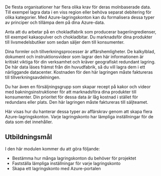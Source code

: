 De flesta organisationer har flera olika krav för deras molnbaserade data. Till exempel lagra data i en viss region eller behöva separat debitering för olika kategorier. Med Azure-lagringskonton kan du formalisera dessa typer av principer och tillämpa dem på dina Azure-data.

Anta att du arbetar på en chokladfabrik som producerar bageriingredienser, till exempel kakaopulver och chokladbitar. Du marknadsför dina produkter till livsmedelsbutiker som sedan säljer dem till konsumenter.

Dina formler och tillverkningsprocesser är affärshemligheter. De kalkylblad, dokument och instruktionsvideor som lagrar den här informationen är kritiskt viktiga för din verksamhet och kräver geografiskt redundant lagring. De här data läses främst från din huvudfabrik, så du vill lagra dem i ett närliggande datacenter. Kostnaden för den här lagringen måste faktureras till tillverkningsavdelningen.

Du har även en försäljningsgrupp som skapar recept på kakor och videor med bakningsinstruktioner för att marknadsföra dina produkter till konsumenter. Din prioritet för dessa data är låg kostnad i stället för redundans eller plats. Den här lagringen måste faktureras till säljteamet.

Här visas hur du hanterar dessa typer av affärskrav genom att skapa flera Azure-lagringskonton. Varje lagringskonto har lämpliga inställningar för de data som det innehåller.

## <a name="learning-objectives"></a>Utbildningsmål

I den här modulen kommer du att göra följande:

 - Bestämma hur många lagringskonton du behöver för projektet
 - Fastställa lämpliga inställningar för varje lagringskonto
 - Skapa ett lagringskonto med Azure-portalen